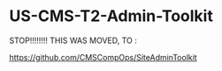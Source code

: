 US-CMS-T2-Admin-Toolkit
=======================

STOP!!!!!!!! THIS WAS MOVED, TO :

https://github.com/CMSCompOps/SiteAdminToolkit
